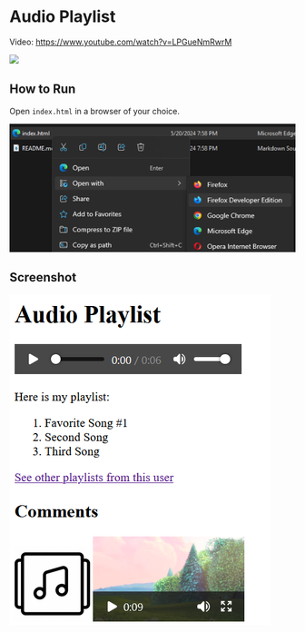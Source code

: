 # Audio Playlist

Video: <https://www.youtube.com/watch?v=LPGueNmRwrM>

<a href="https://www.youtube.com/watch?v=LPGueNmRwrM">
  <img src="https://img.youtube.com/vi/LPGueNmRwrM/0.jpg">
</a>

## How to Run

Open `index.html` in a browser of your choice.

![Windows File Explorer showing context menu right-click on index.html, selecting Open With, and picking an option from a list of browser choices](opening-index-html.png)

## Screenshot

![screenshot of the document](screenshot.png)
